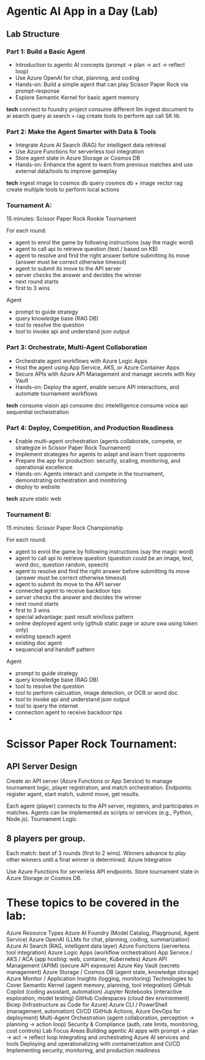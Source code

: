 # Agentic AI App in a Day (Lab)

## Lab Structure

### Part 1: Build a Basic Agent
- Introduction to agentic AI concepts (prompt → plan → act → reflect loop)
- Use Azure OpenAI for chat, planning, and coding
- Hands-on: Build a simple agent that can play Scissor Paper Rock via prompt-response
- Explore Semantic Kernel for basic agent memory

**tech**
connect to foundry project 
consume different llm
ingest document to ai search
query ai search + rag
create tools to perform api call
SK lib

### Part 2: Make the Agent Smarter with Data & Tools
- Integrate Azure AI Search (RAG) for intelligent data retrieval
- Use Azure Functions for serverless tool integration
- Store agent state in Azure Storage or Cosmos DB
- Hands-on: Enhance the agent to learn from previous matches and use external data/tools to improve gameplay

**tech**
ingest image to cosmos db
query cosmos db + image vector rag
create multiple tools to perform local actions


### Tournament A:
15 minutes: Scissor Paper Rock Rookie Tournament

For each round:
- agent to enrol the game by following instructions (say the magic word)
- agent to call api to retrieve question (text / based on KB)
- agent to resolve and find the right answer before submitting its move (answer must be correct otherwise timeout)
- agent to submit its move to the API server
- server checks the answer and decides the winner
- next round starts
- first to 3 wins

Agent
- prompt to guide strategy
- query knowledge base (RAG DB)
- tool to resolve the question
- tool to invoke api and understand json output


### Part 3: Orchestrate, Multi-Agent Collaboration
- Orchestrate agent workflows with Azure Logic Apps
- Host the agent using App Service, AKS, or Azure Container Apps
- Secure APIs with Azure API Management and manage secrets with Key Vault
- Hands-on: Deploy the agent, enable secure API interactions, and automate tournament workflows

**tech**
consume vision api
consume doc intelelligence
consume voice api
sequential orcheistration 



### Part 4: Deploy, Competition, and Production Readiness
- Enable multi-agent orchestration (agents collaborate, compete, or strategize in Scissor Paper Rock Tournament)
- Implement strategies for agents to adapt and learn from opponents
- Prepare the app for production: security, scaling, monitoring, and operational excellence
- Hands-on: Agents interact and compete in the tournament, demonstrating orchestration and monitoring
- deploy to website 

**tech**
azure static web


### Tournament B:
15 minutes: Scissor Paper Rock Championship

For each round:
- agent to enrol the game by following instructions (say the magic word)
- agent to call api to retrieve question (question could be an image, text, word doc, question random, speech)
- agent to resolve and find the right answer before submitting its move (answer must be correct otherwise timeout)
- agent to submit its move to the API server
- connected agent to receive backdoor tips
- server checks the answer and decides the winner
- next round starts
- first to 3 wins
- special advantage: past result win/loss pattern
- online deployed agent only (github static page or azure swa using token only)
- existing speach agent
- existing doc agent
- sequencial and handoff pattern


Agent
- prompt to guide strategy
- query knowledge base (RAG DB)
- tool to resolve the question
- tool to perform calcuation, image detection, or OCR or word doc
- tool to invoke api and understand json output
- tool to query the internet
- connection agent to receive backdoor tips
- 


# Scissor Paper Rock Tournament:

## API Server Design

Create an API server (Azure Functions or App Service) to manage tournament logic, player registration, and match orchestration.
Endpoints: register agent, start match, submit move, get results.

Each agent (player) connects to the API server, registers, and participates in matches.
Agents can be implemented as scripts or services (e.g., Python, Node.js).
Tournament Logic

## 8 players per group.
Each match: best of 3 rounds (first to 2 wins).
Winners advance to play other winners until a final winner is determined.
Azure Integration

Use Azure Functions for serverless API endpoints.
Store tournament state in Azure Storage or Cosmos DB.



# These topics to be covered in the lab:

Azure Resource Types
Azure AI Foundry (Model Catalog, Playground, Agent Service)
Azure OpenAI (LLMs for chat, planning, coding, summarization)
Azure AI Search (RAG, intelligent data layer)
Azure Functions (serverless tool integration)
Azure Logic Apps (workflow orchestration)
App Service / AKS / ACA (app hosting: web, container, Kubernetes)
Azure API Management (APIM) (secure API exposure)
Azure Key Vault (secrets management)
Azure Storage / Cosmos DB (agent state, knowledge storage)
Azure Monitor / Application Insights (logging, monitoring)
Technologies to Cover
Semantic Kernel (agent memory, planning, tool integration)
GitHub Copilot (coding assistant, automation)
Jupyter Notebooks (interactive exploration, model testing)
GitHub Codespaces (cloud dev environment)
Bicep (Infrastructure as Code for Azure)
Azure CLI / PowerShell (management, automation)
CI/CD (GitHub Actions, Azure DevOps for deployment)
Multi-Agent Orchestration (agent collaboration, perception → planning → action loop)
Security & Compliance (auth, rate limits, monitoring, cost controls)
Lab Focus Areas
Building agentic AI apps with prompt → plan → act → reflect loop
Integrating and orchestrating Azure AI services and tools
Deploying and operationalizing with containerization and CI/CD
Implementing security, monitoring, and production readiness




